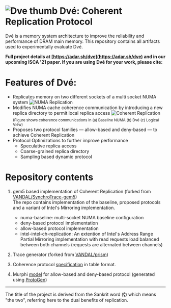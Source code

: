 
# ![Dve thumb](http://timewarp.adarshpatil.in/images/projects/dve/dve-thumb.png) Dvé: Coherent Replication Protocol

Dvé is a memory system architecture to improve the reliability and performance of DRAM main memory. This repository contains all artifacts used to experimentally evaluate Dvé.

**Full project details at [https://adar.sh/dve](https://adar.sh/dve) and in our upcoming ISCA '21 paper. If you are using Dvé for your work, please cite:**

# Features of Dvé:
- Replicates memory on two different sockets of a multi socket NUMA system
![NUMA Replication](http://timewarp.adarshpatil.in/images/projects/dve/numa-replication.jpg)
- Modifies NUMA cache coherence communication by introducing a new replica directory to permit local replica access 
![Coherent Replication](http://timewarp.adarshpatil.in/images/projects/dve/coherent-replication.jpg) <br/>
<sub>(Figure shows coherence communications in (a) Baseline NUMA (b) Dvé (c) Logical View)</sub>
- Proposes two protocol families — allow-based and deny-based — to achieve Coherent Replication 
- Protocol Optimizations to further improve performance 
	- Speculative replica access
	- Coarse-grained replica directory
	- Sampling based dynamic protocol


# Repository contents
1.  gem5 based implementation of Coherent Replication (forked from [VANDAL/SynchroTrace-gem5](https://github.com/VANDAL/SynchroTrace-gem5))\
	The repo contains implementation of the baseline, proposed protocols and a variant of Intel's Mirroring implementation.
	 - numa-baseline: multi-socket NUMA baseline configuration
	 - deny-based protocol implementation
	 - allow-based protocol implementation
	 - intel-intel-ch-replication: An extention of Intel's Address Range Partial Mirroring implementation with read requests load balanced between both channels (requests are alternated between channels)

2. Trace generator (forked from [VANDAL/prism](https://github.com/VANDAL/prism))

3. Coherence protocol [specification](https://github.com/adarshpatil/dve/blob/master/Dve-ISCA21-Appendix.pdf) in table format.

4. Murphi [model](https://github.com/adarshpatil/dve/tree/master/murphi-model) for allow-based and deny-based protocol (generated using [ProtoGen](https://github.com/icsa-caps/ProtoGen))

--------------------------------------------------------------
The title of the project is derived from the Sankrit word (द्वे) which means "the two",
referring here to the dual benefits of replication.
